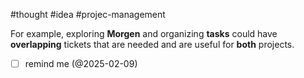 #thought #idea #projec-management

For example, exploring **Morgen** and organizing **tasks** could have **overlapping** tickets that are needed and are useful for **both** projects.

- [ ] remind me (@2025-02-09)